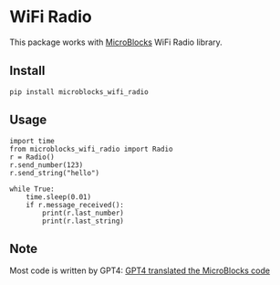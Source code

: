 # WiFi Radio

This package works with [MicroBlocks](https://microblocks.fun/) WiFi Radio library.

## Install

```
pip install microblocks_wifi_radio
```

## Usage

```
import time
from microblocks_wifi_radio import Radio
r = Radio()
r.send_number(123)
r.send_string("hello")

while True:
    time.sleep(0.01)
    if r.message_received():
        print(r.last_number)
        print(r.last_string)
```

## Note

Most code is written by GPT4: [GPT4 translated the MicroBlocks code](https://chat.openai.com/share/86846465-edc5-4703-b25f-c726f4cde580)